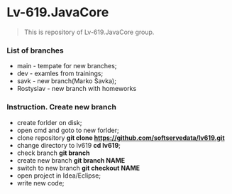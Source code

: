 # Lv-619.JavaCore

> This is repository of Lv-619.JavaCore group.

### List of branches

- main - tempate for new branches;
- dev - examles from trainings;
- savk - new branch(Marko Savka);
- Rostyslav - new branch with homeworks

### Instruction. Create new branch

- create forlder on disk;
- open cmd and goto to new forlder;
- clone repository **git clone https://github.com/softservedata/lv619.git**
- change directory to lv619 **cd lv619**;
- check branch **git branch**
- create new branch **git branch NAME**
- switch to new branch **git checkout NAME**
- open project in Idea/Eclipse;
- write new code;

